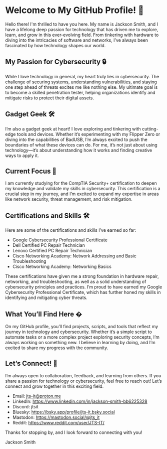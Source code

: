 # Welcome to My GitHub Profile! 👋

Hello there! I'm thrilled to have you here. My name is Jackson Smith, and I have a lifelong deep passion for technology that has driven me to explore, learn, and grow in this ever-evolving field. From tinkering with hardware to diving into the intricacies of software and networks, I’ve always been fascinated by how technology shapes our world.

## My Passion for Cybersecurity 🔒

While I love technology in general, my heart truly lies in cybersecurity. The challenge of securing systems, understanding vulnerabilities, and staying one step ahead of threats excites me like nothing else. My ultimate goal is to become a skilled penetration tester, helping organizations identify and mitigate risks to protect their digital assets.

## Gadget Geek 🛠️

I’m also a gadget geek at heart! I love exploring and tinkering with cutting-edge tools and devices. Whether it’s experimenting with my Flipper Zero or diving into the capabilities of BadUSB, I’m always excited to push the boundaries of what these devices can do. For me, it’s not just about using technology—it’s about understanding how it works and finding creative ways to apply it.

## Current Focus 🎯

I am currently studying for the CompTIA Security+ certification to deepen my knowledge and validate my skills in cybersecurity. This certification is a crucial step in my journey, and I’m excited to expand my expertise in areas like network security, threat management, and risk mitigation.

## Certifications and Skills 🛠️

Here are some of the certifications and skills I’ve earned so far:

- Google Cybersecurity Professional Certificate
- Dell Certified PC Repair Technician
- Lenovo Certified PC Repair Technician
- Cisco Networking Academy: Network Addressing and Basic Troubleshooting
- Cisco Networking Academy: Networking Basics
  
These certifications have given me a strong foundation in hardware repair, networking, and troubleshooting, as well as a solid understanding of cybersecurity principles and practices. I’m proud to have earned my Google Cybersecurity Professional Certificate, which has further honed my skills in identifying and mitigating cyber threats.

## What You’ll Find Here �

On my GitHub profile, you’ll find projects, scripts, and tools that reflect my journey in technology and cybersecurity. Whether it’s a simple script to automate tasks or a more complex project exploring security concepts, I’m always working on something new. I believe in learning by doing, and I’m excited to share my progress with the community.

## Let’s Connect! 🤝

I’m always open to collaboration, feedback, and learning from others. If you share a passion for technology or cybersecurity, feel free to reach out! Let’s connect and grow together in this exciting field.

- Email: jts-it@proton.me
- LinkedIn: https://www.linkedin.com/in/jackson-smith-bb6225328
- Discord: jtsit
- Bluesky: https://bsky.app/profile/jts-it.bsky.social
- Mastodon: https://mastodon.social/@jts_it
- Reddit: https://www.reddit.com/user/JTS-IT/

Thanks for stopping by, and I look forward to connecting with you!

Jackson Smith
